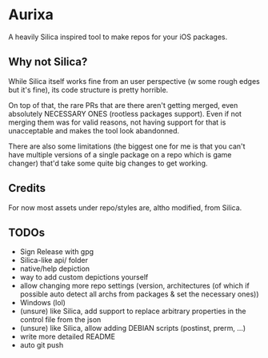# Aurixa
A heavily Silica inspired tool to make repos for your iOS packages.

## Why not Silica?
While Silica itself works fine from an user perspective (w some rough edges but it's fine), its code structure is pretty horrible.

On top of that, the rare PRs that are there aren't getting merged, even absolutely NECESSARY ONES (rootless packages support). Even if not merging them was for valid reasons, not having support for that is unacceptable and makes the tool look abandonned.

There are also some limitations (the biggest one for me is that you can't have multiple versions of a single package on a repo which is game changer) that'd take some quite big changes to get working.

## Credits
For now most assets under repo/styles are, altho modified, from Silica.

## TODOs
- Sign Release with gpg
- Silica-like api/ folder
- native/help depiction
- way to add custom depictions yourself
- allow changing more repo settings (version, architectures (of which if possible auto detect all archs from packages & set the necessary ones))
- Windows (lol)
- (unsure) like Silica, add support to replace arbitrary properties in the control file from the json
- (unsure) like Silica, allow adding DEBIAN scripts (postinst, prerm, ...)
- write more detailed README
- auto git push